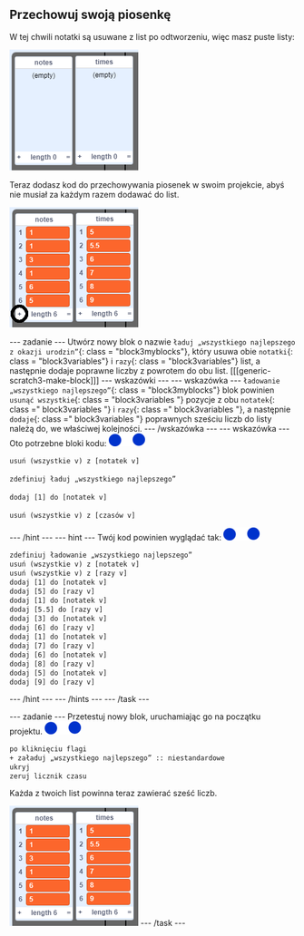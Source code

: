 ## Przechowuj swoją piosenkę

W tej chwili notatki są usuwane z list po odtworzeniu, więc masz puste listy:

![Puste listy](images/empty-lists.png)

Teraz dodasz kod do przechowywania piosenek w swoim projekcie, abyś nie musiał za każdym razem dodawać do list.

![Dodaj notatki i czasy do list](images/lists-add-annotated.png)

\--- zadanie \--- Utwórz nowy blok o nazwie `ładuj „wszystkiego najlepszego z okazji urodzin”`{: class = "block3myblocks"}, który usuwa obie `notatki`{: class = "block3variables"} i `razy`{: class = "block3variables"} list, a następnie dodaje poprawne liczby z powrotem do obu list. [[[generic-scratch3-make-block]]] \--- wskazówki \--- \--- wskazówka \--- `ładowanie „wszystkiego najlepszego”`{: class = "block3myblocks"} blok powinien `usunąć wszystkie`{: class = "block3variables "} pozycje z obu `notatek`{: class =" block3variables "} i `razy`{: class =" block3variables "}, a następnie `dodaje`{: class =" block3variables "} poprawnych sześciu liczb do listy należą do, we właściwej kolejności. \--- /wskazówka \--- \--- wskazówka \--- Oto potrzebne bloki kodu: ![notatki-duszek](images/note-sprite.png)

```blocks3
usuń (wszystkie v) z [notatek v]

zdefiniuj ładuj „wszystkiego najlepszego”

dodaj [1] do [notatek v]

usuń (wszystkie v) z [czasów v]
```

\--- /hint \--- \--- hint \--- Twój kod powinien wyglądać tak: ![notatki-duszek](images/note-sprite.png)

```blocks3
zdefiniuj ładowanie „wszystkiego najlepszego”
usuń (wszystkie v) z [notatek v]
usuń (wszystkie v) z [razy v]
dodaj [1] do [notatek v]
dodaj [5] do [razy v]
dodaj [1] do [notatek v]
dodaj [5.5] do [razy v]
dodaj [3] do [notatek v]
dodaj [6] do [razy v]
dodaj [1] do [notatek v]
dodaj [7] do [razy v]
dodaj [6] do [notatek v]
dodaj [8] do [razy v]
dodaj [5] do [notatek v]
dodaj [9] do [razy v]
```

\--- /hint \--- \--- /hints \--- \--- /task \---

\--- zadanie \--- Przetestuj nowy blok, uruchamiając go na początku projektu. ![notatki-duszek](images/note-sprite.png)

```blocks3
po kliknięciu flagi
+ załaduj „wszystkiego najlepszego” :: niestandardowe
ukryj
zeruj licznik czasu
```

Każda z twoich list powinna teraz zawierać sześć liczb.

![Listy notatek i czasów](images/lists-add.png) \--- /task \---